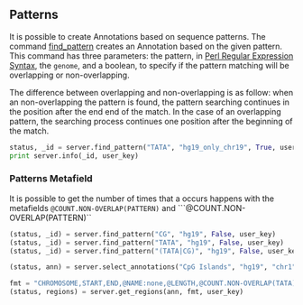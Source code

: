 ## Patterns

It is possible to create Annotations based on sequence patterns.
The command [find_pattern](http://deepblue.mpi-inf.mpg.de/api.html#api-find_pattern) creates an Annotation based on the given pattern. This command has three parameters: the pattern, in [Perl Regular Expression Syntax](http://www.boost.org/doc/libs/1_44_0/libs/regex/doc/html/boost_regex/syntax/perl_syntax.html), the ```genome```, and a boolean, to specify if the pattern matching will be overlapping or non-overlapping.

The difference between overlapping and non-overlapping is as follow: when an non-overlapping the pattern is found, the pattern searching continues in the position after the end end of the match. In the case of an  overlapping pattern, the searching process continues one position after the beginning of the match.

```python
status, _id = server.find_pattern("TATA", "hg19_only_chr19", True, user_key)
print server.info(_id, user_key)
```

### Patterns Metafield

It is possible to get the number of times that a occurs happens with the metafields ```@COUNT.NON-OVERLAP(PATTERN)``` and ```@COUNT.NON-OVERLAP(PATTERN)``


```python
(status, _id) = server.find_pattern("CG", "hg19", False, user_key)
(status, _id) = server.find_pattern("TATA", "hg19", False, user_key)
(status, _id) = server.find_pattern("(TATA|CG)", "hg19", False, user_key)

(status, ann) = server.select_annotations("CpG Islands", "hg19", "chr1", 1, 500000, user_key)

fmt = "CHROMOSOME,START,END,@NAME:none,@LENGTH,@COUNT.NON-OVERLAP(TATA),@COUNT.NON-OVERLAP(CG),@COUNT.NON-OVERLAP((TATA|CG))"
(status, regions) = server.get_regions(ann, fmt, user_key)
```
